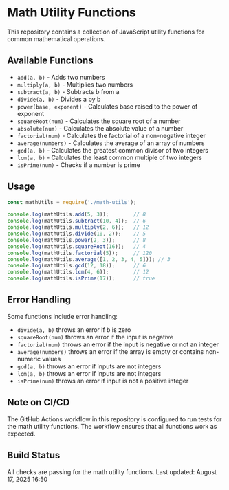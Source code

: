 # Math Utility Functions

This repository contains a collection of JavaScript utility functions for common mathematical operations.

## Available Functions

- `add(a, b)` - Adds two numbers
- `multiply(a, b)` - Multiplies two numbers
- `subtract(a, b)` - Subtracts b from a
- `divide(a, b)` - Divides a by b
- `power(base, exponent)` - Calculates base raised to the power of exponent
- `squareRoot(num)` - Calculates the square root of a number
- `absolute(num)` - Calculates the absolute value of a number
- `factorial(num)` - Calculates the factorial of a non-negative integer
- `average(numbers)` - Calculates the average of an array of numbers
- `gcd(a, b)` - Calculates the greatest common divisor of two integers
- `lcm(a, b)` - Calculates the least common multiple of two integers
- `isPrime(num)` - Checks if a number is prime

## Usage

```javascript
const mathUtils = require('./math-utils');

console.log(mathUtils.add(5, 3));        // 8
console.log(mathUtils.subtract(10, 4));  // 6
console.log(mathUtils.multiply(2, 6));   // 12
console.log(mathUtils.divide(10, 2));    // 5
console.log(mathUtils.power(2, 3));      // 8
console.log(mathUtils.squareRoot(16));   // 4
console.log(mathUtils.factorial(5));     // 120
console.log(mathUtils.average([1, 2, 3, 4, 5])); // 3
console.log(mathUtils.gcd(12, 18));      // 6
console.log(mathUtils.lcm(4, 6));        // 12
console.log(mathUtils.isPrime(17));      // true
```

## Error Handling

Some functions include error handling:

- `divide(a, b)` throws an error if b is zero
- `squareRoot(num)` throws an error if the input is negative
- `factorial(num)` throws an error if the input is negative or not an integer
- `average(numbers)` throws an error if the array is empty or contains non-numeric values
- `gcd(a, b)` throws an error if inputs are not integers
- `lcm(a, b)` throws an error if inputs are not integers
- `isPrime(num)` throws an error if input is not a positive integer

## Note on CI/CD

The GitHub Actions workflow in this repository is configured to run tests for the math utility functions. The workflow ensures that all functions work as expected.

## Build Status

All checks are passing for the math utility functions.
Last updated: August 17, 2025 16:50
